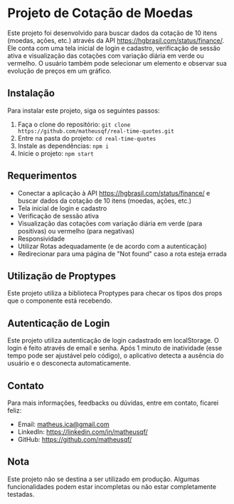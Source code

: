 # Projeto de Cotação de Moedas

Este projeto foi desenvolvido para buscar dados da cotação de 10 itens (moedas, ações, etc.) através da API https://hgbrasil.com/status/finance/. Ele conta com uma tela inicial de login e cadastro, verificação de sessão ativa e visualização das cotações com variação diária em verde ou vermelho. O usuário também pode selecionar um elemento e observar sua evolução de preços em um gráfico.

## Instalação

Para instalar este projeto, siga os seguintes passos:

1. Faça o clone do repositório: `git clone https://github.com/matheusqf/real-time-quotes.git`
2. Entre na pasta do projeto: `cd real-time-quotes`
3. Instale as dependências: `npm i`
4. Inicie o projeto: `npm start`

## Requerimentos

- Conectar a aplicação à API https://hgbrasil.com/status/finance/ e buscar dados da cotação de 10 itens (moedas, ações, etc.)
- Tela inicial de login e cadastro
- Verificação de sessão ativa
- Visualização das cotações com variação diária em verde (para positivas) ou vermelho (para negativas)
- Responsividade
- Utilizar Rotas adequadamente (e de acordo com a autenticação)
- Redirecionar para uma página de "Not found" caso a rota esteja errada

## Utilização de Proptypes

Este projeto utiliza a biblioteca Proptypes para checar os tipos dos props que o componente está recebendo.

## Autenticação de Login

Este projeto utiliza autenticação de login cadastrado em localStorage. O login é feito através de email e senha. Após 1 minuto de inatividade (esse tempo pode ser ajustável pelo código), o aplicativo detecta a ausência do usuário e o desconecta automaticamente.

## Contato

Para mais informações, feedbacks ou dúvidas, entre em contato, ficarei feliz:

- Email: matheus.ica@gmail.com
- LinkedIn: https://linkedin.com/in/matheusqf/
- GitHub: https://github.com/matheusqf/

## Nota

Este projeto não se destina a ser utilizado em produção. Algumas funcionalidades podem estar incompletas ou não estar completamente testadas.
